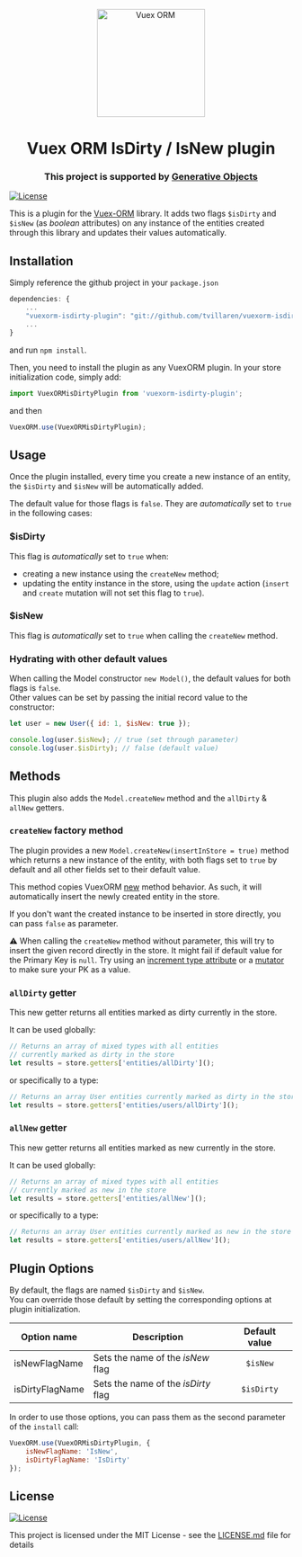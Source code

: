 <p align="center">
  <img width="192" src="https://github.com/vuex-orm/vuex-orm/blob/master/logo-vuex-orm.png" alt="Vuex ORM">
</p>

<h1 align="center">Vuex ORM IsDirty / IsNew plugin</h1>

<h3 align="center">This project is supported by <a href="https://www.generativeobjects.com/" target="_blank">Generative Objects</a></h3>

[![License](http://img.shields.io/:license-mit-blue.svg?style=flat-square)](http://badges.mit-license.org)

This is a plugin for the [Vuex-ORM](https://github.com/vuex-orm/vuex-orm) library.
It adds two flags `$isDirty` and `$isNew` (as _boolean_ attributes) on any instance of the entities created through this library and updates their values automatically.

## Installation

Simply reference the github project in your `package.json`

```javascript
dependencies: {
    ...
    "vuexorm-isdirty-plugin": "git://github.com/tvillaren/vuexorm-isdirty-plugin"
    ...
}
```

and run `npm install`.

Then, you need to install the plugin as any VuexORM plugin. In your store initialization code, simply add:

```javascript
import VuexORMisDirtyPlugin from 'vuexorm-isdirty-plugin';
```

and then

```javascript
VuexORM.use(VuexORMisDirtyPlugin);
```

## Usage

Once the plugin installed, every time you create a new instance of an entity, the `$isDirty` and `$isNew` will be automatically added.

The default value for those flags is `false`. They are _automatically_ set to `true` in the following cases:

### \$isDirty

This flag is _automatically_ set to `true` when:

-   creating a new instance using the `createNew` method;
-   updating the entity instance in the store, using the `update` action (`insert` and `create` mutation will not set this flag to `true`).

### \$isNew

This flag is _automatically_ set to `true` when calling the `createNew` method.

### Hydrating with other default values

When calling the Model constructor `new Model()`, the default values for both flags is `false`.  
Other values can be set by passing the initial record value to the constructor:

```javascript
let user = new User({ id: 1, $isNew: true });

console.log(user.$isNew); // true (set through parameter)
console.log(user.$isDirty); // false (default value)
```

## Methods

This plugin also adds the `Model.createNew` method and the `allDirty` & `allNew` getters.

### `createNew` factory method

The plugin provides a new `Model.createNew(insertInStore = true)` method which returns a new instance of the entity, with both flags set to `true` by default and all other fields set to their default value.

This method copies VuexORM [new](https://vuex-orm.github.io/vuex-orm/guide/store/inserting-and-updating-data.html#inserts) method behavior. As such, it will automatically insert the newly created entity in the store.

If you don't want the created instance to be inserted in store directly, you can pass `false` as parameter.

:warning: When calling the `createNew` method without parameter, this will try to insert the given record directly in the store. It might fail if default value for the Primary Key is `null`. Try using an [increment type attribute](https://vuex-orm.github.io/vuex-orm/guide/components/models.html#auto-increment-type) or a [mutator](https://vuex-orm.github.io/vuex-orm/guide/advanced/accessors-and-mutators.html#defining-mutators) to make sure your PK as a value.

### `allDirty` getter

This new getter returns all entities marked as dirty currently in the store.

It can be used globally:

```javascript
// Returns an array of mixed types with all entities
// currently marked as dirty in the store
let results = store.getters['entities/allDirty']();
```

or specifically to a type:

```javascript
// Returns an array User entities currently marked as dirty in the store
let results = store.getters['entities/users/allDirty']();
```

### `allNew` getter

This new getter returns all entities marked as new currently in the store.

It can be used globally:

```javascript
// Returns an array of mixed types with all entities
// currently marked as new in the store
let results = store.getters['entities/allNew']();
```

or specifically to a type:

```javascript
// Returns an array User entities currently marked as new in the store
let results = store.getters['entities/users/allNew']();
```

## Plugin Options

By default, the flags are named `$isDirty` and `$isNew`.  
You can override those default by setting the corresponding options at plugin initialization.

| Option name     | Description                         | Default value |
| --------------- | ----------------------------------- | :-----------: |
| isNewFlagName   | Sets the name of the _isNew_ flag   |   `$isNew`    |
| isDirtyFlagName | Sets the name of the _isDirty_ flag |  `$isDirty`   |

In order to use those options, you can pass them as the second parameter of the `install` call:

```javascript
VuexORM.use(VuexORMisDirtyPlugin, {
    isNewFlagName: 'IsNew',
    isDirtyFlagName: 'IsDirty'
});
```

## License

[![License](http://img.shields.io/:license-mit-blue.svg?style=flat-square)](http://badges.mit-license.org)

This project is licensed under the MIT License - see the [LICENSE.md](LICENSE.md) file for details
